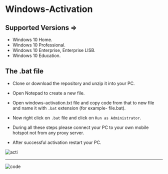 # Windows-Activation

## Supported Versions =>
- Windows 10 Home.
- Windows 10 Professional.
- Windows 10 Enterprise, Enterprise LISB.
- Windows 10 Education.


The .bat file
--------------------------------------------
- Clone or download the repository and unzip it into your PC.

- Open Notepad to create a new file.

- Open windows-activation.txt file and copy code from that to new file and name it with `.bat` extension (for example- file.bat).

- Now right click on `.bat` file and click on `Run as Administrator`.

- During all these steps please connect your PC to your own mobile hotspot not from any proxy server.

- After successful activation restart your PC.


![acti](https://user-images.githubusercontent.com/58619437/210176612-efde1c9a-3cce-45a0-82ff-ab1b803e5125.jpg)

-----------------------

![code](https://user-images.githubusercontent.com/58619437/210176540-e9185605-d7eb-42a5-b562-ff3c6eaeb880.png)
